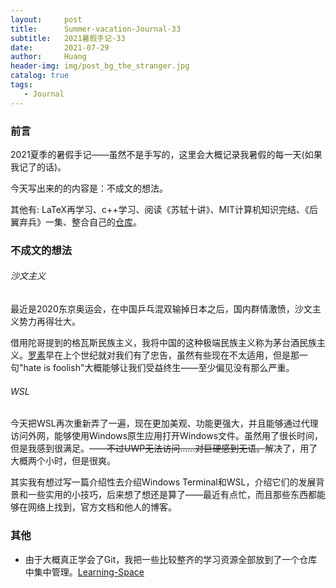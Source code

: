 ```yaml
---
layout:     post
title:      Summer-vacation-Journal-33
subtitle:   2021暑假手记-33
date:       2021-07-29
author:     Huang
header-img: img/post_bg_the_stranger.jpg
catalog: true
tags:
   - Journal
---
```


### 前言

2021夏季的暑假手记——虽然不是手写的，这里会大概记录我暑假的每一天(如果我记了的话)。

今天写出来的的内容是：不成文的想法。

其他有: LaTeX再学习、c++学习、阅读《苏轼十讲》、MIT计算机知识完结、《后翼弃兵》一集、整合自己的[仓库](https://github.com/huang-feiyu/Learning-Space)。

### 不成文的想法

###### 沙文主义

最近是2020东京奥运会，在中国乒乓混双输掉日本之后，国内群情激愤，沙文主义势力再得壮大。

借用陀哥提到的格瓦斯民族主义，我将中国的这种极端民族主义称为茅台酒民族主义。[罗素](https://www.bilibili.com/video/BV1jy4y177NG)早在上个世纪就对我们有了忠告，虽然有些现在不太适用，但是那一句"hate is foolish"大概能够让我们受益终生——至少偏见没有那么严重。

###### WSL

今天把WSL再次重新弄了一遍，现在更加美观、功能更强大，并且能够通过代理访问外网，能够使用Windows原生应用打开Windows文件。虽然用了很长时间，但是我感到很满足。~~——不过UWP无法访问……对巨硬感到无语。~~解决了，用了大概两个小时，但是很爽。

其实我有想过写一篇介绍性去介绍Windows Terminal和WSL，介绍它们的发展背景和一些实用的小技巧，后来想了想还是算了——最近有点忙，而且那些东西都能够在网络上找到，官方文档和他人的博客。

### 其他

* 由于大概真正学会了Git，我把一些比较整齐的学习资源全部放到了一个仓库中集中管理。[Learning-Space](https://github.com/huang-feiyu/Learning-Space)

